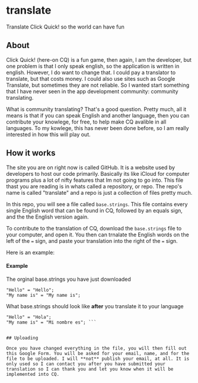 # translate
Translate Click Quick! so the world can have fun

## About

Click Quick! (here-on CQ) is a fun game, then again, I am the developer, but one problem is that I only speak english, so the application is written in english. However, I do want to change that. I could pay a translator to translate, but that costs money. I could also use sites such as Google Translate, but sometimes they are not reliable. So I wanted start something that I have never seen in the app development community: community translating.

What is community translating? That's a good question. Pretty much, all it means is that if you can speak English and another language, then you can contribute your knowlege, for free, to help make CQ avalible in all languages. To my kowlege, this has never been done before, so I am really interested in how this will play out. 

## How it works

The site you are on right now is called GitHub. It is a website used by developers to host our code primarily. Basically its like iCloud for computer programs plus a lot of nifty features that Im not going to go into. This file thast you are reading is in whats called a repository, or repo. The repo's name is called "translate" and a repo is just a collection of files pretty much. 

In this repo, you will see a file called `base.strings`. This file contains every single English word that can be found in CQ, followed by an equals sign, and the the English version again. 

To contribute to the translation of CQ, download the `base.strings` file to your computer, and open it. You then can trnalate the English words on the left of the `=` sign, and paste your translation into the right of the `=` sign.

Here is an example:

#### Example

The orginal base.strings you have just downloaded

```
"Hello" = "Hello";
"My name is" = "My name is";
```
What base.strings should look like **after** you translate it to your language
```
"Hello" = "Hola";
"My name is" = "Mi nombre es"; ```


## Uploading

Once you have changed everything in the file, you will then fill out this Google Form. You will be asked for your email, name, and for the file to be uploaded. I will **not** publish your email, at all. It is only used so I can contact you after you have submitted your translation so I can thank you and let you know when it will be implemented into CQ.
